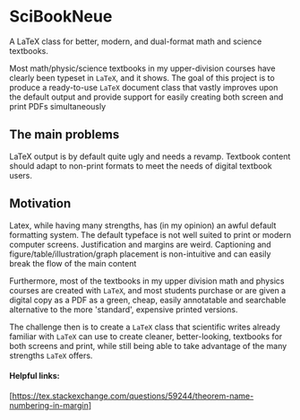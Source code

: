 # SciBookNeue

A LaTeX class for better, modern, and dual-format math and science textbooks. 

Most math/physic/science textbooks in my upper-division courses have clearly been typeset in `LaTeX`, and it shows. 
The goal of this project is to produce a ready-to-use `LaTeX` document class that vastly improves upon the default output
and provide support for easily creating both screen and print PDFs simultaneously

## The main problems

LaTeX output is by default quite ugly and needs a revamp. 
Textbook content should adapt to non-print formats to meet the needs of digital textbook users.

## Motivation

Latex, while having many strengths, has (in my opinion) an awful default formatting system.
The default typeface is not well suited to print or modern computer screens. 
Justification and margins are weird.
Captioning and figure/table/illustration/graph placement
is non-intuitive and can easily break the flow
of the main content

Furthermore, most of the textbooks in my upper division math and physics courses are created with `LaTeX`,
and most students purchase or are given a digital copy as a PDF as a green, cheap, easily annotatable and searchable alternative to the more 'standard', expensive printed versions.

The challenge then is to create a `LaTeX` class that scientific writes already familiar with `LaTeX` can use to create cleaner,
better-looking, textbooks for both screens and print, while still being able to take advantage of the many strengths `LaTeX` offers.


#### Helpful links:
[https://tex.stackexchange.com/questions/59244/theorem-name-numbering-in-margin]
